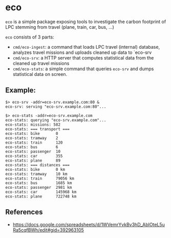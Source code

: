 # eco

`eco` is a simple package exposing tools to investigate the carbon footprint of LPC stemming from travel (plane, train, car, bus, ...)

`eco` consists of 3 parts:

- `cmd/eco-ingest`: a command that loads LPC travel (internal) database, analyzes travel missions and uploads cleaned up data to `eco-srv
- `cmd/eco-srv`: a HTTP server that computes statistical data from the cleaned up travel missions
- `cmd/eco-stats`: a simple command that queries `eco-srv` and dumps statistical data on screen.

## Example:

```
$> eco-srv -addr=eco-srv.example.com:80 &
eco-srv: serving "eco-srv.example.com:80"...

$> eco-stats -addr=eco-srv.example.com
eco-stats: querying "eco-srv.example.com"...
eco-stats: missions: 582
eco-stats: === transport ===
eco-stats: bike       0
eco-stats: tramway    2
eco-stats: train      120
eco-stats: bus        6
eco-stats: passenger  10
eco-stats: car        355
eco-stats: plane      89
eco-stats: === distances ===
eco-stats: bike       0 km
eco-stats: tramway    10 km
eco-stats: train      79056 km
eco-stats: bus        1685 km
eco-stats: passenger  2981 km
eco-stats: car        145968 km
eco-stats: plane      722748 km
```


## References

- https://docs.google.com/spreadsheets/d/1WVemrYvkBv3hD_AbIOteL5uRa5cqfBWh/edit#gid=392963105
